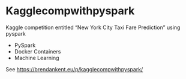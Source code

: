 # Kagglecompwithpyspark
Kaggle competition entitled “New York City Taxi Fare Prediction” using pyspark

* PySpark
* Docker Containers
* Machine Learning 

See https://brendankent.eu/p/kagglecompwithpyspark/